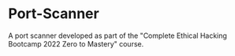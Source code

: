 # Port-Scanner
A  port scanner developed as part of the "Complete Ethical Hacking Bootcamp 2022 Zero to Mastery" course.
